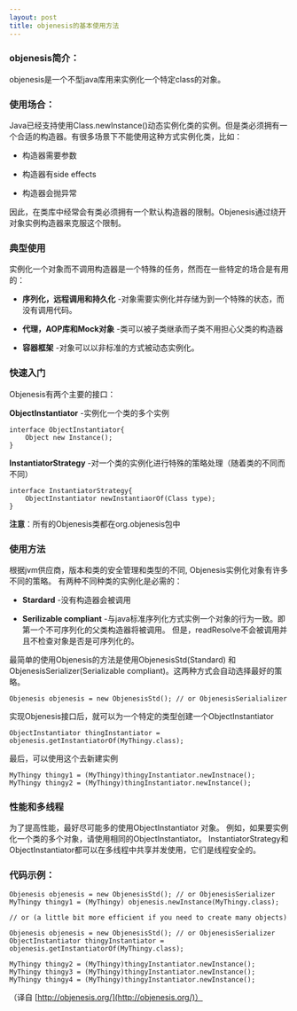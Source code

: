 ```yaml
---
layout: post
title: objenesis的基本使用方法
---
```


### objenesis简介：

   objenesis是一个不型java库用来实例化一个特定class的对象。

### 使用场合：
Java已经支持使用Class.newInstance()动态实例化类的实例。但是类必须拥有一个合适的构造器。有很多场景下不能使用这种方式实例化类，比如：

* 构造器需要参数

* 构造器有side effects

* 构造器会抛异常

因此，在类库中经常会有类必须拥有一个默认构造器的限制。Objenesis通过绕开对象实例构造器来克服这个限制。

### 典型使用
实例化一个对象而不调用构造器是一个特殊的任务，然而在一些特定的场合是有用的：

* **序列化，远程调用和持久化** -对象需要实例化并存储为到一个特殊的状态，而没有调用代码。

* **代理，AOP库和Mock对象** -类可以被子类继承而子类不用担心父类的构造器

* **容器框架** -对象可以以非标准的方式被动态实例化。

### **快速入门**
Objenesis有两个主要的接口：

**ObjectInstantiator** -实例化一个类的多个实例

```
interface ObjectInstantiator{
	Object new Instance();
}
```

**InstantiatorStrategy** -对一个类的实例化进行特殊的策略处理（随着类的不同而不同）

```
interface InstantiatorStrategy{
	ObjectInstantiator newInstantiaorOf(Class type);	
}
```

**注意**：所有的Objenesis类都在org.objenesis包中

### **使用方法**
根据jvm供应商，版本和类的安全管理和类型的不同, Objenesis实例化对象有许多不同的策略。
有两种不同种类的实例化是必需的：

* **Stardard** -没有构造器会被调用

* **Serilizable compliant** -与java标准序列化方式实例一个对象的行为一致。即第一个不可序列化的父类构造器将被调用。 但是，readResolve不会被调用并且不检查对象是否是可序列化的。

最简单的使用Objenesis的方法是使用ObjenesisStd(Standard) 和ObjenesisSerializer(Serializable compliant)。这两种方式会自动选择最好的策略。

```
Objenesis objenesis = new ObjenesisStd(); // or ObjenesisSerialializer
```

实现Objenesis接口后，就可以为一个特定的类型创建一个ObjectInstantiator

```
ObjectInstantiator thingInstantiator = objenesis.getInstantiatorOf(MyThingy.class);
```

最后，可以使用这个去新建实例

```
MyThingy thingy1 = (MyThingy)thingyInstantiator.newInstnace();
MyThingy thingy2 = (MyThingy)thingInstantiator.newInstance();
```

### 性能和多线程
为了提高性能，最好尽可能多的使用ObjectInstantiator 对象。 例如，如果要实例化一个类的多个对象，请使用相同的ObjectInstantiator。
InstantiatorStrategy和ObjectInstantiator都可以在多线程中共享并发使用，它们是线程安全的。

### 代码示例：
```
Objenesis objenesis = new ObjenesisStd(); // or ObjenesisSerializer
MyThingy thingy1 = (MyThingy) objenesis.newInstance(MyThingy.class);

// or (a little bit more efficient if you need to create many objects)

Objenesis objenesis = new ObjenesisStd(); // or ObjenesisSerializer
ObjectInstantiator thingyInstantiator = objenesis.getInstantiatorOf(MyThingy.class);

MyThingy thingy2 = (MyThingy)thingyInstantiator.newInstance();
MyThingy thingy3 = (MyThingy)thingyInstantiator.newInstance();
MyThingy thingy4 = (MyThingy)thingyInstantiator.newInstance();
```
（译自 [http://objenesis.org/](http://objenesis.org/)）
